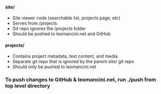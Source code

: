 #### site/
* Site viewer code (searchable list, projects page, etc)
* Serves from /projects
* Git repo ignores the /projects folder
* Should be pushed to leomancini.net and GitHub 

#### projects/
* Contains project metadata, text content, and media
* Separate git repo that is ignored by the parent site/ git repo
* Should only be pushed to leomancini.net

### To push changes to GitHub & leomancini.net, run ./push from top level directory